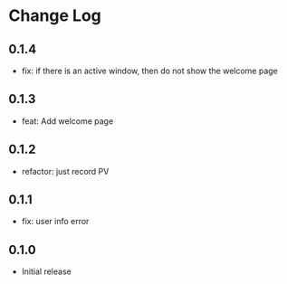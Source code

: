 # Change Log

## 0.1.4

- fix: if there is an active window, then do not show the welcome page

## 0.1.3

- feat: Add welcome page

## 0.1.2

- refactor: just record PV

## 0.1.1

- fix: user info error

## 0.1.0

- Initial release
